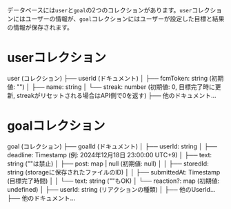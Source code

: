データベースには`user`と`goal`の2つのコレクションがあります。`user`コレクションにはユーザーの情報が、`goal`コレクションにはユーザーが設定した目標と結果の情報が保存されます。

# userコレクション
user (コレクション)
├── userId (ドキュメント)
│   ├── fcmToken: string (初期値: "")
│   ├── name: string
│   └── streak: number (初期値: 0, 目標完了時に更新, streakがリセットされる場合はAPI側で0を返す)
├── 他のドキュメント...


# goalコレクション
goal (コレクション)
├── goalId (ドキュメント)
│   ├── userId: string
│   ├── deadline: Timestamp (例: 2024年12月18日 23:00:00 UTC+9)
│   ├── text: string (""は禁止)
│   ├── post: map | null (初期値: null)
│   │   ├── storedId: string (storageに保存されたファイルのID)
│   │   ├── submittedAt: Timestamp (目標完了時間)
│   │   └── text: string (""もOK)
│   └── reaction?: map (初期値: undefined)
│       ├── userId: string (リアクションの種類)
│       ├── 他のUserId...
├── 他のドキュメント...
